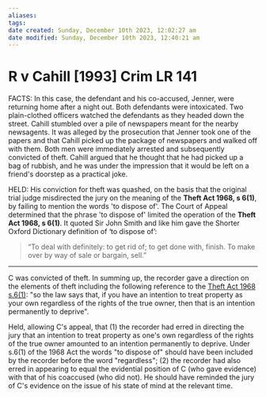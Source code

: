 ```yaml
---
aliases: 
tags: 
date created: Sunday, December 10th 2023, 12:02:27 am
date modified: Sunday, December 10th 2023, 12:40:21 am
---
```


# R v Cahill [1993] Crim LR 141

FACTS: In this case, the defendant and his co-accused, Jenner, were returning home after a night out. Both defendants were intoxicated. Two plain-clothed officers watched the defendants as they headed down the street. Cahill stumbled over a pile of newspapers meant for the nearby newsagents. It was alleged by the prosecution that Jenner took one of the papers and that Cahill picked up the package of newspapers and walked off with them. Both men were immediately arrested and subsequently convicted of theft. Cahill argued that he thought that he had picked up a bag of rubbish, and he was under the impression that it would be left on a friend's doorstep as a practical joke.

HELD: His conviction for theft was quashed, on the basis that the original trial judge misdirected the jury on the meaning of the **Theft Act 1968, s 6(1)**, by failing to mention the words 'to dispose of'. The Court of Appeal determined that the phrase 'to dispose of' limited the operation of the **Theft Act 1968, s 6(1)**. It quoted Sir John Smith and like him gave the Shorter Oxford Dictionary definition of ‘to dispose of’:

> “To deal with definitely: to get rid of; to get done with, finish. To make over by way of sale or bargain, sell.”

---

C was convicted of theft. In summing up, the recorder gave a direction on the elements of theft including the following reference to the [Theft Act 1968 s.6(1)](https://uk.westlaw.com/Document/IDF67A1E0E44811DA8D70A0E70A78ED65/View/FullText.html?originationContext=document&transitionType=DocumentItem&ppcid=a4a96dc47a4347fbb16e7ebb4cf2eda1&contextData=(sc.Default)): "so the law says that, if you have an intention to treat property as your own regardless of the rights of the true owner, then that is an intention permanently to deprive".

Held, allowing C's appeal, that (1) the recorder had erred in directing the jury that an intention to treat property as one's own regardless of the rights of the true owner amounted to an intention permanently to deprive. Under s.6(1) of the 1968 Act the words "to dispose of" should have been included by the recorder before the word "regardless"; (2) the recorder had also erred in appearing to equal the evidential position of C (who gave evidence) with that of his coaccused (who did not). He should have reminded the jury of C's evidence on the issue of his state of mind at the relevant time.

